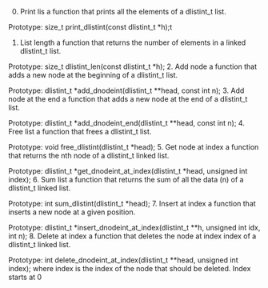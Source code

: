 0. Print lis
a function that prints all the elements of a dlistint_t list.

Prototype: size_t print_dlistint(const dlistint_t *h);t

1. List length
 a function that returns the number of elements in a linked dlistint_t list.

Prototype: size_t dlistint_len(const dlistint_t *h);
2. Add node
 a function that adds a new node at the beginning of a dlistint_t list.

Prototype: dlistint_t *add_dnodeint(dlistint_t **head, const int n);
3. Add node at the end
 a function that adds a new node at the end of a dlistint_t list.

Prototype: dlistint_t *add_dnodeint_end(dlistint_t **head, const int n);
4. Free list
 a function that frees a dlistint_t list.

Prototype: void free_dlistint(dlistint_t *head);
5. Get node at index
a function that returns the nth node of a dlistint_t linked list.

Prototype: dlistint_t *get_dnodeint_at_index(dlistint_t *head, unsigned int index);
6. Sum list
 a function that returns the sum of all the data (n) of a dlistint_t linked list.

Prototype: int sum_dlistint(dlistint_t *head);
7. Insert at index
a function that inserts a new node at a given position.

Prototype: dlistint_t *insert_dnodeint_at_index(dlistint_t **h, unsigned int idx, int n);
8. Delete at index
 a function that deletes the node at index index of a dlistint_t linked list.

Prototype: int delete_dnodeint_at_index(dlistint_t **head, unsigned int index);
where index is the index of the node that should be deleted. Index starts at 0
